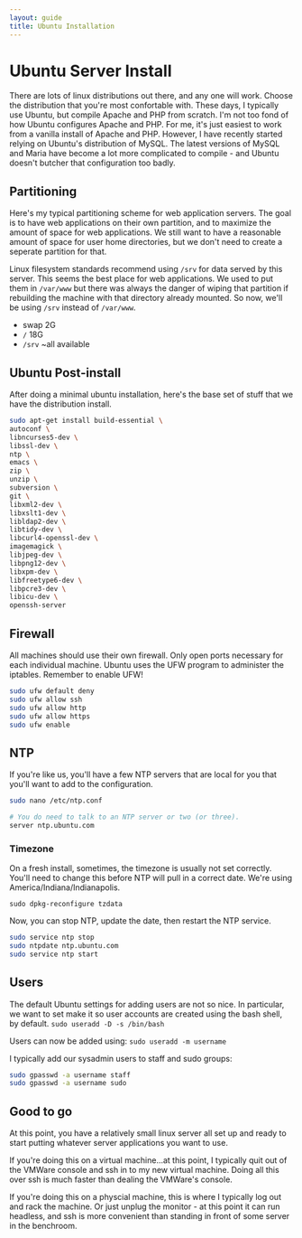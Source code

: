```yaml
---
layout: guide
title: Ubuntu Installation
---
```

# Ubuntu Server Install
There are lots of linux distributions out there, and any one will work.  Choose the distribution that you're most confortable with.  These days, I typically use Ubuntu, but compile Apache and PHP from scratch.  I'm not too fond of how Ubuntu configures Apache and PHP.  For me, it's just easiest to work from a vanilla install of Apache and PHP.  However, I have recently started relying on Ubuntu's distribution of MySQL.  The latest versions of MySQL and Maria have become a lot more complicated to compile - and Ubuntu doesn't butcher that configuration too badly.


## Partitioning
Here's my typical partitioning scheme for web application servers. The goal is to have web applications on their own partition, and to maximize the amount of space for web applications. We still want to have a reasonable amount of space for user home directories, but we don't need to create a seperate partition for that.

Linux filesystem standards recommend using `/srv` for data served by this server. This seems the best place for web applications. We used to put them in `/var/www` but there was always the danger of wiping that partition if rebuilding the machine with that directory already mounted. So now, we'll be using `/srv` instead of `/var/www`.

* swap 2G
* `/` 18G
* `/srv` ~all available

## Ubuntu Post-install
After doing a minimal ubuntu installation, here's the base set of stuff that we have the distribution install.

```bash
sudo apt-get install build-essential \
autoconf \
libncurses5-dev \
libssl-dev \
ntp \
emacs \
zip \
unzip \
subversion \
git \
libxml2-dev \
libxslt1-dev \
libldap2-dev \
libtidy-dev \
libcurl4-openssl-dev \
imagemagick \
libjpeg-dev \
libpng12-dev \
libxpm-dev \
libfreetype6-dev \
libpcre3-dev \
libicu-dev \
openssh-server
```

## Firewall
All machines should use their own firewall. Only open ports necessary for each individual machine. Ubuntu uses the UFW program to administer the iptables. Remember to enable UFW!
```bash
sudo ufw default deny
sudo ufw allow ssh
sudo ufw allow http
sudo ufw allow https
sudo ufw enable
```

## NTP
If you're like us, you'll have a few NTP servers that are local for you that you'll want to add to the configuration.
```bash
sudo nano /etc/ntp.conf
```
```bash
# You do need to talk to an NTP server or two (or three).
server ntp.ubuntu.com
```

### Timezone
On a fresh install, sometimes, the timezone is usually not set correctly. You'll need to change this before NTP will pull in a correct date. We're using America/Indiana/Indianapolis.

`sudo dpkg-reconfigure tzdata`

Now, you can stop NTP, update the date, then restart the NTP service.
```bash
sudo service ntp stop
sudo ntpdate ntp.ubuntu.com
sudo service ntp start
```

## Users
The default Ubuntu settings for adding users are not so nice. In particular, we want to set make it so user accounts are created using the bash shell, by default.
`sudo useradd -D -s /bin/bash`

Users can now be added using:
`sudo useradd -m username`

I typically add our sysadmin users to staff and sudo groups:
```bash
sudo gpasswd -a username staff
sudo gpasswd -a username sudo
```

## Good to go
At this point, you have a relatively small linux server all set up and ready to start putting whatever server applications you want to use.

If you're doing this on a virtual machine...at this point, I typically quit out of the VMWare console and ssh in to my new virtual machine.  Doing all this over ssh is much faster than dealing the VMWare's console.

If you're doing this on a physcial machine, this is where I typically log out and rack the machine.  Or just unplug the monitor - at this point it can run headless, and ssh is more convenient than standing in front of some server in the benchroom.

